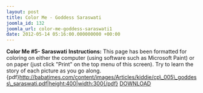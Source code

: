 ```yaml
---
layout: post
title: Color Me - Goddess Saraswati
joomla_id: 132
joomla_url: color-me-goddess-saraswati1
date: 2012-05-14 05:16:00.000000000 +00:00
---
```

**Color Me #5- Saraswati**
**Instructions:** This page has been formatted for coloring on either the computer (using software such as Microsoft Paint) or on paper (just click "Print" on the top menu of this screen). Try to learn the story of each picture as you go along.
{pdf}http://babatimes.com/content/images/Articles/kiddie/cp\_005\_goddess\_saraswati.pdf|height:400|width:300{/pdf}
[DOWNLOAD](images/Articles/kiddie/cp_005_goddess_saraswati.pdf)
